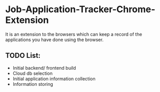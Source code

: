 # Job-Application-Tracker-Chrome-Extension
It is an extension to the browsers which can keep a record of the applications you have done using the browser.


## TODO List:
- Initial backend/ frontend build
- Cloud db selection
- Initial application information collection
- Information storing
